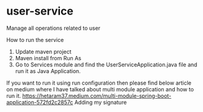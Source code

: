 # user-service
Manage all operations related to user

How to run the service
1. Update maven project
2. Maven install from Run As
3. Go to Services module and find the UserServiceApplication.java file and run it as Java Application.

If you want to run it using run configuration then please find below article on medium where I have talked about multi module application and how to run it.
https://hetaram37.medium.com/multi-module-spring-boot-application-572fd2c2857c
Adding my signature
